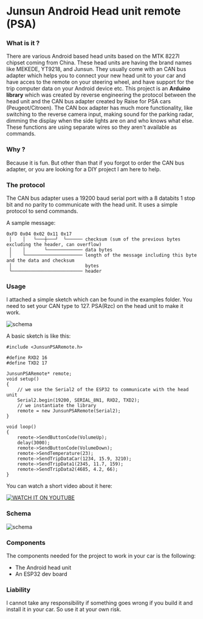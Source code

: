 # Junsun Android Head unit remote (PSA)

### What is it ?

There are various Android based head units based on the MTK 8227l chipset coming from China. These head units are having the brand names like MEKEDE, YT9218, and Junsun. They usually come with an CAN bus adapter which helps you to connect your new head unit to your car and have acces to the remote on your steering wheel, and have support for the trip computer data on your Android device etc. 
This project is an **Arduino library** which was created by reverse engineering the protocol between the head unit and the CAN bus adapter created by Raise for PSA cars (Peugeot/Citroen).
The CAN box adapter has much more functionality, like switching to the reverse camera input, making sound for the parking radar, dimming the display when the side lights are on and who knows what else. These functions are using separate wires so they aren't available as commands.

### Why ?

Because it is fun. But other than that if you forgot to order the CAN bus adapter, or you are looking for a DIY project I am here to help.

### The protocol

The CAN bus adapter uses a 19200 baud serial port with a 8 databits 1 stop bit and no parity to communicate with the head unit. It uses a simple protocol to send commands.

A sample message:

    0xFD 0x04 0x02 0x11 0x17
     │    │   └───┼───┘  └────── checksum (sum of the previous bytes excluding the header, can overflow)
     │    │       └───────────── data bytes
     │    └───────────────────── length of the message including this byte and the data and checksum 
     │                           bytes
     └────────────────────────── header

### Usage
I attached a simple sketch which can be found in the examples folder. You need to set your CAN type to 127. PSA(Rzc) on the head unit to make it work.

![schema](https://github.com/morcibacsi/JunsunPSARemote/raw/main/extras/can_setup.jpg)

A basic sketch is like this:

    #include <JunsunPSARemote.h>
    
    #define RXD2 16
    #define TXD2 17

    JunsunPSARemote* remote;
    void setup()
    {
        // we use the Serial2 of the ESP32 to communicate with the head unit
        Serial2.begin(19200, SERIAL_8N1, RXD2, TXD2);
        // we instantiate the library
        remote = new JunsunPSARemote(Serial2);
    }

    void loop()
    {
        remote->SendButtonCode(VolumeUp);
        delay(3000);
        remote->SendButtonCode(VolumeDown);
        remote->SendTemperature(23);
        remote->SendTripDataCar(1234, 15.9, 3210);
        remote->SendTripData1(2345, 11.7, 159);
        remote->SendTripData2(4685, 4.2, 66);
    }

You can watch a short video about it here:

[![WATCH IT ON YOUTUBE](https://github.com/morcibacsi/JunsunPSARemote/raw/main/extras/youtube_preview.jpg)](https://www.youtube.com/watch?v=MtLH9LZdBNc "Watch it on YouTube")


### Schema

![schema](https://github.com/morcibacsi/JunsunPSARemote/raw/main/extras/schema.jpg)

### Components

The components needed for the project to work in your car is the following:
- The Android head unit
- An ESP32 dev board

### Liability

I cannot take any responsibility if something goes wrong if you build it and install it in your car. So use it at your own risk.
